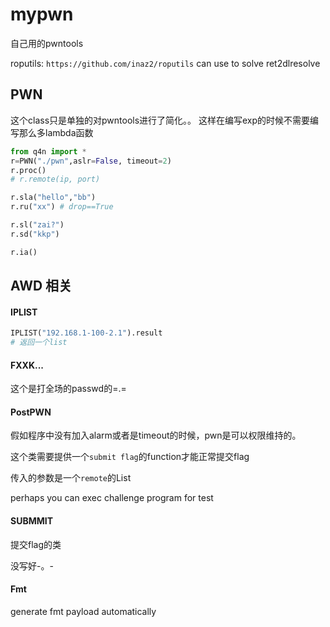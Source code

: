 # mypwn

自己用的pwntools

roputils: `https://github.com/inaz2/roputils`
can use to solve ret2dlresolve

## PWN

这个class只是单独的对pwntools进行了简化。。 这样在编写exp的时候不需要编写那么多lambda函数

```python
from q4n import *
r=PWN("./pwn",aslr=False, timeout=2)
r.proc()
# r.remote(ip, port)

r.sla("hello","bb")
r.ru("xx") # drop==True

r.sl("zai?")
r.sd("kkp")

r.ia()
```

## AWD 相关

#### IPLIST

```python
IPLIST("192.168.1-100-2.1").result
# 返回一个list
```

#### FXXK...

这个是打全场的passwd的=.=

#### PostPWN

假如程序中没有加入alarm或者是timeout的时候，pwn是可以权限维持的。

这个类需要提供一个`submit flag`的function才能正常提交flag

传入的参数是一个`remote`的List

perhaps you can exec challenge program for test

#### SUBMMIT

提交flag的类

没写好-。-

#### Fmt

generate fmt payload automatically


